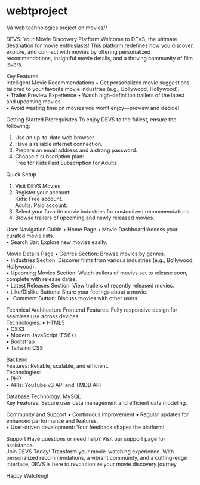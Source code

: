 # webtproject
//a web technologies project on movies//

DEVS: Your Movie Discovery Platform
Welcome to DEVS, the ultimate destination for movie enthusiasts! This platform redefines how you discover, explore, and connect with movies by offering personalized recommendations, insightful movie details, and a thriving community of film lovers.  

Key Features  
Intelligent Movie Recommendations
•	Get personalized movie suggestions tailored to your favorite movie industries (e.g., Bollywood, Hollywood).  
•	Trailer Preview Experience
•	Watch high-definition trailers of the latest and upcoming movies.  
•	Avoid wasting time on movies you won’t enjoy—preview and decide!  

Getting Started
Prerequisites
To enjoy DEVS to the fullest, ensure the following:  
1. Use an up-to-date web browser.  
2. Have a reliable internet connection.  
3. Prepare an email address and a strong password.  
4. Choose a subscription plan:  
   	Free for Kids
   	Paid Subscription for Adults

Quick Setup 
1. Visit  DEVS Movies  
2. Register your account:  
   Kids: Free account.  
   Adults: Paid account.  
3. Select your favorite movie industries for customized recommendations.  
4. Browse trailers of upcoming and newly released movies.  

User Navigation Guide
•	Home Page
•	Movie Dashboard:Access your curated movie lists.  
•	Search Bar: Explore new movies easily.  

Movie Details Page 
•	Genres Section: Browse movies by genres.  
•	Industries Section: Discover films from various industries (e.g., Bollywood, Hollywood).  
•	Upcoming Movies Section: Watch trailers of movies set to release soon, complete with release dates.  
•	Latest Releases Section: View trailers of recently released movies.  
•	Like/Dislike Buttons: Share your feelings about a movie.  
•	-Comment Button: Discuss movies with other users.  

Technical Architecture
Frontend 
Features: Fully responsive design for seamless use across devices.  
Technologies: 
•	HTML5  
•	CSS3  
•	Modern JavaScript (ES6+)  
•	Bootstrap  
•	Tailwind CSS  

Backend  
Features: Reliable, scalable, and efficient.  
Technologies:  
•	PHP  
•	APIs: YouTube v3 API and TMDB API  

Database
Technology: MySQL  
Key Features: Secure user data management and efficient data modeling.  

Community and Support 
•	Continuous Improvement 
•	Regular updates for enhanced performance and features.  
•	User-driven development: Your feedback shapes the platform!  

Support 
Have questions or need help? Visit our support page for assistance.  
Join DEVS Today! 
Transform your movie-watching experience. With personalized recommendations, a vibrant community, and a cutting-edge interface, DEVS is here to revolutionize your movie discovery journey.  

Happy Watching!

